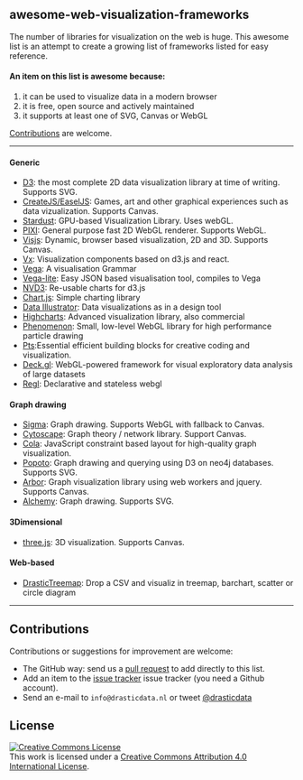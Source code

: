 ## awesome-web-visualization-frameworks
The number of libraries for visualization on the web is huge.
This awesome list is an attempt to create a growing list of frameworks listed for easy reference.

#### An item on this list is awesome because:
1. it can be used to visualize data in a modern browser
2. it is free, open source and actively maintained
3. it supports at least one of SVG, Canvas or WebGL

[Contributions](#contributions) are welcome.

*****

#### Generic
- [D3](https://d3js.org/): the most complete 2D data visualization library at time of writing. Supports SVG.
- [CreateJS/EaselJS](https://createjs.com/easeljs): Games, art and other graphical experiences such as data vizualization. Supports Canvas.
- [Stardust](https://stardustjs.github.io/): GPU-based Visualization Library. Uses webGL.
- [PIXI](http://www.pixijs.com/): General purpose fast 2D WebGL renderer. Supports WebGL.
- [Visjs](http://visjs.org/): Dynamic, browser based visualization, 2D and 3D. Supports Canvas.
- [Vx](https://vx-demo.now.sh/): Visualization components based on d3.js and react.
- [Vega](https://vega.github.io/vega/): A visualisation Grammar
- [Vega-lite](https://vega.github.io/vega-lite/): Easy JSON based visualisation tool, compiles to Vega
- [NVD3](http://nvd3.org/): Re-usable charts for d3.js
- [Chart.js](http://www.chartjs.org/): Simple charting library
- [Data Illustrator](http://www.data-illustrator.com/): Data visualizations as in a design tool
- [Highcharts](https://www.highcharts.com/): Advanced visualization library, also commercial
- [Phenomenon](https://github.com/vaneenige/phenomenon): Small, low-level WebGL library for high performance particle drawing
- [Pts](https://ptsjs.org/):Essential efficient building blocks for creative coding and visualization.
- [Deck.gl](http://deck.gl): WebGL-powered framework for visual exploratory data analysis of large datasets
- [Regl](http://regl.party/): Declarative and stateless webgl


#### Graph drawing
- [Sigma](http://sigmajs.org/): Graph drawing. Supports WebGL with fallback to Canvas.
- [Cytoscape](http://js.cytoscape.org/): Graph theory / network library. Support Canvas.
- [Cola](http://ialab.it.monash.edu/webcola/): JavaScript constraint based layout for high-quality graph visualization.
- [Popoto](http://www.popotojs.com/): Graph drawing and querying using D3 on neo4j databases. Supports SVG.
- [Arbor](http://arborjs.org/): Graph visualization library using web workers and jquery. Supports Canvas.
- [Alchemy](http://graphalchemist.github.io/Alchemy/#/): Graph drawing. Supports SVG.

#### 3Dimensional
- [three.js](https://threejs.org/): 3D visualization. Supports Canvas.

#### Web-based
- [DrasticTreemap](https://www.drasticdata.nl/treemapping.htm): Drop a CSV and visualiz in treemap, barchart, scatter or circle diagram



*****

## Contributions

Contributions or suggestions for improvement are welcome:

- The GitHub way: send us a [pull request](https://help.github.com/articles/creating-a-pull-request/) to add directly to this list.
- Add an item to the
  [issue tracker](https://github.com/SNStatComp/awesome-web-visualization-libraries/issues)
issue tracker (you need a Github account).
- Send an e-mail to `info@drasticdata.nl` or tweet [\@drasticdata](https://twitter.com/drasticdata)


## License

[![Creative Commons License](https://i.creativecommons.org/l/by/4.0/88x31.png)](http://creativecommons.org/licenses/by/4.0/)  
This work is licensed under a [Creative Commons Attribution 4.0 International License](http://creativecommons.org/licenses/by/4.0/).
